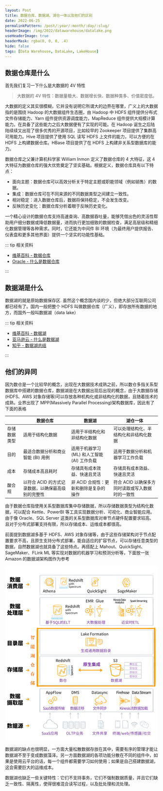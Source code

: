 ```yaml
---
layout: Post
title: 数据仓库、数据湖、湖仓一体以及他们的区别
date: 2022-06-25
permalinkPattern: /post/:year/:month/:day/:slug/
headerImage: /img/2022/datawarehouse/datalake.png
useHeaderImage: true
headerMask: rgba(0, 0, 0, .4)
hide: false
tags: [Data Warehouse, DataLake, LakeHouse]
---
```


## 数据仓库是什么

首先我们复习一下什么是大数据的 4V 特性

> 大数据的 4V 特性：数据量极大、数据增长快、数据种类多、价值密度低。

大数据的定义其实很模糊，它并没有说明它所谓大的边界在哪里，广义上的大数据指的是围绕 Hadoop 的大数据组件生态圈，由 Hadoop 中 HDFS 组件提供分布式文件存储能力、Yarn 组件提供资源调度能力，MapReduce 组件提供大规模计算能力。在具备了这些能力之后大数据便有了实现的可能。在 Hadoop 诞生之后陆陆续续又出现了很多优秀的开源项目，比如较早的 Zookeeper 项目提供了集群高可用能力。Hive 项目提供了使用 SQL 读写 HDFS 上文件的能力，可以方便的在 HDFS 上构建数据仓库。HBase 项目提供了在 HDFS 上构建非关系型数据库的能力。

数据仓库之父兼计算机科学家 William Inmon 定义了数据仓库的 4 大特征，这 4 大特征为数据仓库的强大优势奠定了坚实基础。根据定义，数据仓库具有以下特点：

- 面向主题：数据仓库可以高效分析关于特定主题或职能领域（例如销售）的数据。
- 集成：数据仓库可在不同来源的不同数据类型之间建立一致性。
- 相对稳定：进入数据仓库后，数据将保持稳定，不会发生改变。
- 反映历史变化：数据仓库分析着眼于反映历史变化。

一个精心设计的数据仓库支持高速查询、高数据吞吐量，能够凭借出色的灵活性帮助用户细分数据或降低数据量，进而执行更加细致的数据检查，满足高层级和精细化数据管理等各种需求。同时，它还能为中间件 BI 环境（为最终用户提供报告、仪表盘和更多其他界面）提供一个坚实的功能性基础。

::: tip 相关资料

- [维基百科 - 数据仓库](https://zh.wikipedia.org/zh-sg/%E8%B3%87%E6%96%99%E5%80%89%E5%84%B2)
- [Oracle - 什么是数据仓库](https://www.oracle.com/cn/database/what-is-a-data-warehouse/)

:::

## 数据湖是什么

数据湖的就是原始数据保存区. 虽然这个概念国内谈的少，但绝大部分互联网公司都已经有了。国内一般把整个 HDFS 叫做数据仓库（广义），即存放所有数据的地方，而国外一般叫数据湖（data lake）

::: tip 相关资料

- [维基百科 - 数据湖](https://zh.m.wikipedia.org/zh-cn/%E6%95%B0%E6%8D%AE%E6%B9%96)
- [亚马逊云 - 什么是数据湖](https://aws.amazon.com/cn/big-data/datalakes-and-analytics/what-is-a-data-lake/)
- [知乎 - 数据湖总结](https://zhuanlan.zhihu.com/p/91165577)

:::

## 他们的异同

因为数仓是一个比较早的概念，出现在大数据技术成熟之前，所以数仓多指关系型数据库中搭建的数据仓库，数据湖是在大数据出现后出现的概念，由于大数据存储(HDFS、AWS 对象存储等)可以存放各种机构化或非结构化的数据，且随着技术的成熟，业界出现了 MPP(Massively Parallel Processing)架构数据库，因此有了下面的表格

|              | 数据仓库                                           | 数据湖                                       | 湖仓一体                                         |
| ------------ | -------------------------------------------------- | -------------------------------------------- | ------------------------------------------------ |
| 存储数据类型 | 适用于结构化数据                                   | 适用于半结构化和非结构化数据                 | 可以处理结构化、半结构化和非结构化数据           |
| 目的         | 最适合数据分析和商业智能 (BI) 用例                 | 适用于机器学习 (ML) 和人工智能 (AI) 工作负载 | 适用于数据分析和机器学习工作负载                 |
| 成本         | 存储成本高且耗时                                   | 存储具有成本效益、快速且灵活                 | 存储具有成本效益、快速且灵活                     |
| 酸合规       | 以符合 ACID 的方式记录数据，以确保最高级别的完整性 | 非 ACID 合规性：更新和删除是复杂的操作       | 符合 ACID 以确保多方同时读取或写入数据时的一致性 |

由于数据仓库指使用关系型数据库集中存储数据，所以存储数据类型为结构化数据，可以配合 Kettle、PowerBI 等工具实现数据分析、可视化、商业智能应用。由于像 Oracle、SQL Server 这类的关系型数据库对单节点硬件配置要求较高、且对于分布式部署支持有限，所以存储成本、运维成本都很高。

前面提到数据湖多基于 HDFS、AWS 对象存储等，由于这些存储架构对于节点配置要求不高，且原生支持分布式部署，能自适应的扩容节点，可以存储任意类型的数据，自然数据湖也就具备了这些特点。再搭配上 Mahout、QuickSight、SageMaker、FLink ML 等实现对数据的机器学习和预测分析等，下面放一张 Amazon 的数据湖架构图作为参考

![amazon-lakehouse](../../.vuepress/public/img/2022/datawarehouse/amazon-lakehouse.png)

数据湖的缺点也很明显，一方面大量松散数据存放在其中，需要有序的管理才能让数据湖不至于变成数据藻泽。另一方面数据湖的各项功能分散在不同的组件中，如果是使用云平台的话，每一个组件都需要学习如何使用；如果是自己搭建数据湖，这会需要巨大的运维成本。

数据湖也缺乏一些关键特性：它们不支持事务，它们不强制数据质量，并且它们缺乏一致性、隔离性，使得很难混合读写过程，以及批处理和流处理。

<!-- ## 数仓功能和特点

数据标准化、数据质量、一致性
提供增强商业智能
提高数据分析的能力

## 数仓分层 -->
